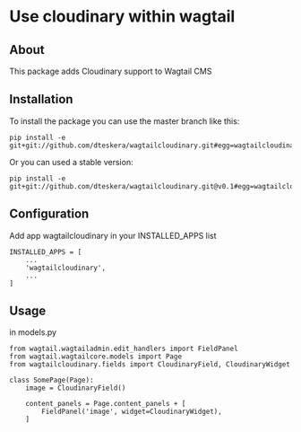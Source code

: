 # Use cloudinary within wagtail

## About
This package adds Cloudinary support to Wagtail CMS

## Installation
To install the package you can use the master branch like this:
```
pip install -e git+git://github.com/dteskera/wagtailcloudinary.git#egg=wagtailcloudinary
```
Or you can used a stable version:
```
pip install -e git+git://github.com/dteskera/wagtailcloudinary.git@v0.1#egg=wagtailcloudinary
```

## Configuration
Add app wagtailcloudinary in your INSTALLED_APPS list

```
INSTALLED_APPS = [
    ...
    'wagtailcloudinary',
    ...
]
```

## Usage
in models.py

```
from wagtail.wagtailadmin.edit_handlers import FieldPanel
from wagtail.wagtailcore.models import Page
from wagtailcloudinary.fields import CloudinaryField, CloudinaryWidget

class SomePage(Page):
    image = CloudinaryField()

    content_panels = Page.content_panels + [
        FieldPanel('image', widget=CloudinaryWidget),
    ]
```
